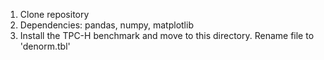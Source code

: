 1. Clone repository
2. Dependencies: pandas, numpy, matplotlib
3. Install the TPC-H benchmark and move to this directory. Rename file to 'denorm.tbl'
